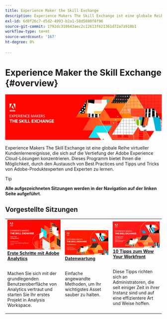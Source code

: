 ```yaml
---
title: Experience Maker the Skill Exchange
description: Experience Makers The Skill Exchange ist eine globale Reihe virtueller Kundenlernereignisse, die sich auf die Vertiefung der Adobe Experience Cloud-Lösungen konzentrieren.
exl-id: 6d0f26c7-d5d2-4993-b2a1-58d5880f8f96
source-git-commit: 1792dc318643aec2c12613f621361d72a7a918b1
workflow-type: tm+mt
source-wordcount: '167'
ht-degree: 0%

---
```


# Experience Maker the Skill Exchange {#overview}

<img alt="Experience Maker the Skill Exchange" src="./assets/skill-exchange.png" />

Experience Makers The Skill Exchange ist eine globale Reihe virtueller Kundenlernereignisse, die sich auf die Vertiefung der Adobe Experience Cloud-Lösungen konzentrieren. Dieses Programm bietet Ihnen die Möglichkeit, durch den Austausch von Best Practices und Tipps und Tricks von Adobe-Produktexperten und Experten zu lernen.

>[!TIP]
>
>**Alle aufgezeichneten Sitzungen werden in der Navigation auf der linken Seite aufgeführt**.

<div id="recs-overview-body-1"></div>
<div id="recs-overview-body-2"></div>
<div id="recs-overview-body-3"></div>
<div id="recs-overview-body-4"></div>
<div id="recs-overview-body-5"></div>
<div id="recs-overview-body-6"></div>

<div id="past-events">


</div>

## Vorgestellte Sitzungen

<table>
  <tr>
   <td>
      <a href="analytics/jun2021/getting-started.md">
      <img alt="Analytics - Erste Schritte" src="./assets/analytics-getting-started.png"/>
      </a>
      <div>
         <a href="analytics/jun2021/getting-started.md"><strong>Erste Schritte mit Adobe Analytics</strong></a>
<!---         <br/><em>foo</em> -->
      </div>
      <p>
        <br/>
         Machen Sie sich mit der grundlegenden Benutzeroberfläche von Analytics vertraut und starten Sie Ihr erstes Projekt in Analysis Workspace.
      </p>
    </td>
   <td>
      <a href="marketo/feb2022/data-maintenance.md">
      <img alt="Datenwartung" src="./assets/data-maintenance.png"/>
      </a>
      <div>
         <a href="marketo/feb2022/data-maintenance.md"><strong>Datenwartung</strong></a>
<!---         <br/><em>foo</em> -->
      </div>
      <p>
        <br/>
         Einfache angewandte Methoden, um Ihr wichtigstes Asset sauber zu halten.
      </p>
    </td>
   <td>
      <a href="workfront/apr2022/ten-tips.md">
      <img alt="10 Tipps zum Wow Your Workfront" src="./assets/workfront-10-tips.png"/>
      </a>
      <div>
         <a href="workfront/apr2022/ten-tips.md"><strong>10 Tipps zum Wow Your Workfront</strong></a>
<!---         <br/><em>foo</em> -->
      </div>
      <p>
        <br/>
         Diese Tipps richten sich an Administratoren, die seit einiger Zeit in ihrer Instanz sind und auf eine effizientere Art und Weise hoffen.
      </p>
    </td>
  </tr>
</table>
